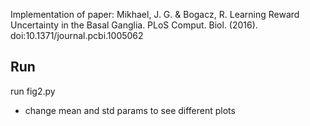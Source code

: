 Implementation of paper: Mikhael, J. G. & Bogacz, R. Learning Reward Uncertainty in the Basal Ganglia. 
PLoS Comput. Biol. (2016). doi:10.1371/journal.pcbi.1005062

## Run
run fig2.py
* change mean and std params to see different plots